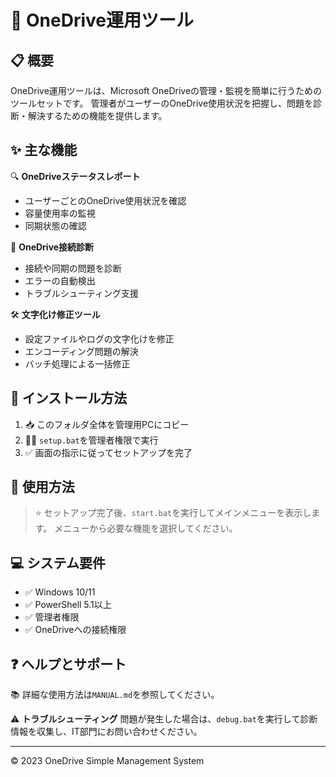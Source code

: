 # 🔧 OneDrive運用ツール

## 📋 概要
OneDrive運用ツールは、Microsoft OneDriveの管理・監視を簡単に行うためのツールセットです。
管理者がユーザーのOneDrive使用状況を把握し、問題を診断・解決するための機能を提供します。

## ✨ 主な機能
🔍 **OneDriveステータスレポート**
- ユーザーごとのOneDrive使用状況を確認
- 容量使用率の監視
- 同期状態の確認

🔧 **OneDrive接続診断**
- 接続や同期の問題を診断
- エラーの自動検出
- トラブルシューティング支援

🛠️ **文字化け修正ツール**
- 設定ファイルやログの文字化けを修正
- エンコーディング問題の解決
- バッチ処理による一括修正

## 🚀 インストール方法
1. 📥 このフォルダ全体を管理用PCにコピー
2. 👨‍💻 `setup.bat`を管理者権限で実行
3. ✅ 画面の指示に従ってセットアップを完了

## 📱 使用方法
> ⭐ セットアップ完了後、`start.bat`を実行してメインメニューを表示します。
> メニューから必要な機能を選択してください。

## 💻 システム要件
- ✅ Windows 10/11
- ✅ PowerShell 5.1以上
- ✅ 管理者権限
- ✅ OneDriveへの接続権限

## ❓ ヘルプとサポート
📚 詳細な使用方法は`MANUAL.md`を参照してください。

⚠️ **トラブルシューティング**
問題が発生した場合は、`debug.bat`を実行して診断情報を収集し、IT部門にお問い合わせください。

---
© 2023 OneDrive Simple Management System
